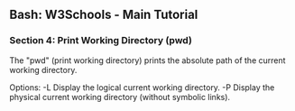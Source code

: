 
## Bash: W3Schools - Main Tutorial
### Section 4: Print Working Directory (pwd)

The "pwd" (print working directory) prints the absolute path of the current working directory.

Options:
    -L                           Display the logical current working directory.
    -P                           Display the physical current working directory (without symbolic links).

